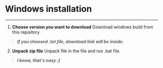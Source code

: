 # Windows installation
---
1. __Choose version you want to download__
  Download windows build from this repisitory
  >___If you choosed .txt file, download link will be inside.___
2. __Unpack zip file__
  Unpack file in the file and run .bat file.
>___I know, that's easy :]___
